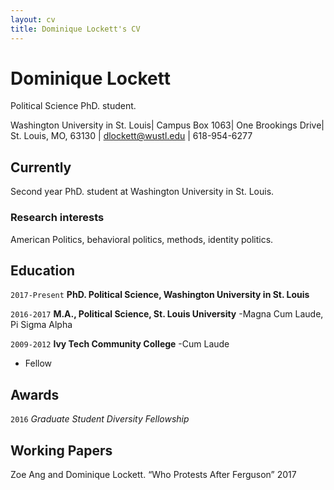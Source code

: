 ```yaml
---
layout: cv
title: Dominique Lockett's CV
---
```

# Dominique Lockett
Political Science PhD. student.

Washington University in St. Louis| Campus Box 1063| One Brookings Drive| St. Louis, MO, 63130
| dlockett@wustl.edu | 618-954-6277

## Currently

Second year PhD. student at Washington University in St. Louis.

### Research interests

American Politics, behavioral politics, methods, identity politics.


## Education

`2017-Present`
__PhD. Political Science, Washington University in St. Louis__

`2016-2017`
__M.A., Political Science, St. Louis University__
-Magna Cum Laude, Pi Sigma Alpha

`2009-2012`
__Ivy Tech Community College__
-Cum Laude

- Fellow



## Awards

`2016`
*Graduate Student Diversity Fellowship*


## Working Papers
Zoe Ang and Dominique Lockett. “Who Protests After Ferguson” 2017

<!-- ### Footer

Last updated: July 2018 -->


